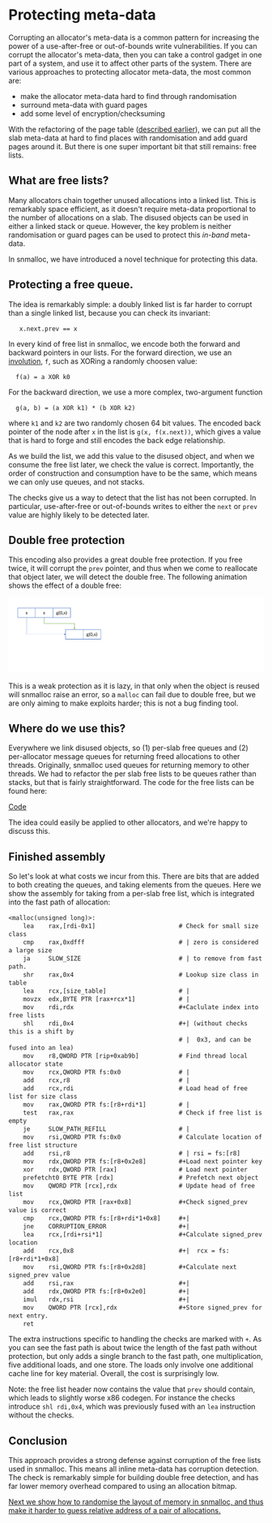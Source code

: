 # Protecting meta-data

Corrupting an allocator's meta-data is a common pattern for increasing the power of a use-after-free or out-of-bounds write vulnerabilities.
If you can corrupt the allocator's meta-data, then you can take a control gadget in one part of a system, and use it to affect other parts of the system.
There are various approaches to protecting allocator meta-data, the most common are:

* make the allocator meta-data hard to find through randomisation
* surround meta-data with guard pages
* add some level of encryption/checksuming

With the refactoring of the page table ([described earlier](./VariableSizedChunks.md)), we can put all the slab meta-data at hard to find places with randomisation and add guard pages around it.
But there is one super important bit that still remains: free lists.

##  What are free lists?

Many allocators chain together unused allocations into a linked list.
This is remarkably space efficient, as it doesn't require meta-data proportional to the number of allocations on a slab.
The disused objects can be used in either a linked stack or queue.
However, the key problem is neither randomisation or guard pages can be used to protect this _in-band_ meta-data.

In snmalloc, we have introduced a novel technique for protecting this data.

## Protecting a free queue.

The idea is remarkably simple: a doubly linked list is far harder to corrupt than a single linked list, because you can check its invariant:
```
   x.next.prev == x
```
In every kind of free list in snmalloc, we encode both the forward and backward pointers in our lists.
For the forward direction, we use an [involution](https://en.wikipedia.org/wiki/Involution_(mathematics)), `f`, such as XORing a randomly choosen value:
```
  f(a) = a XOR k0
```
For the backward direction, we use a more complex, two-argument function
```
  g(a, b) = (a XOR k1) * (b XOR k2)
```
where `k1` and `k2` are two randomly chosen 64 bit values.
The encoded back pointer of the node after `x` in the list is `g(x, f(x.next))`, which gives a value that is hard to forge and still encodes the back edge relationship.

As we build the list, we add this value to the disused object, and when we consume the free list later, we check the value is correct.
Importantly, the order of construction and consumption have to be the same, which means we can only use queues, and not stacks.

The checks give us a way to detect that the list has not been corrupted.
In particular, use-after-free or out-of-bounds writes to either the `next` or `prev` value are highly likely to be detected later.

## Double free protection

This encoding also provides a great double free protection.
If you free twice, it will corrupt the `prev` pointer, and thus when we come to reallocate that object later, we will detect the double free.
The following animation shows the effect of a double free:

![Double free protection example](./data/doublefreeprotection.gif)

This is a weak protection as it is lazy, in that only when the object is reused will snmalloc raise an error, so a `malloc` can fail due to double free, but we are only aiming to make exploits harder; this is not a bug finding tool.


## Where do we use this?

Everywhere we link disused objects, so (1) per-slab free queues and (2) per-allocator message queues for returning freed allocations to other threads.
Originally, snmalloc used queues for returning memory to other threads.
We had to refactor the per slab free lists to be queues rather than stacks, but that is fairly straightforward.
The code for the free lists can be found here:

[Code](https://github.com/microsoft/snmalloc/blob/main/src/snmalloc/mem/freelist.h)

The idea could easily be applied to other allocators, and we're happy to discuss this.

## Finished assembly

So let's look at what costs we incur from this.
There are bits that are added to both creating the queues, and taking elements from the queues.
Here we show the assembly for taking from a per-slab free list, which is integrated into the fast path of allocation:
```x86asm
<malloc(unsigned long)>:
    lea    rax,[rdi-0x1]                       # Check for small size class
    cmp    rax,0xdfff                          # | zero is considered a large size
    ja     SLOW_SIZE                           # | to remove from fast path.
    shr    rax,0x4                             # Lookup size class in table
    lea    rcx,[size_table]                    # | 
    movzx  edx,BYTE PTR [rax+rcx*1]            # | 
    mov    rdi,rdx                             #+Caclulate index into free lists
    shl    rdi,0x4                             #+| (without checks this is a shift by
                                               # |  0x3, and can be fused into an lea)
    mov    r8,QWORD PTR [rip+0xab9b]           # Find thread local allocator state
    mov    rcx,QWORD PTR fs:0x0                # |
    add    rcx,r8                              # |
    add    rcx,rdi                             # Load head of free list for size class
    mov    rax,QWORD PTR fs:[r8+rdi*1]         # |
    test   rax,rax                             # Check if free list is empty
    je     SLOW_PATH_REFILL                    # |
    mov    rsi,QWORD PTR fs:0x0                # Calculate location of free list structure
    add    rsi,r8                              # | rsi = fs:[r8]
    mov    rdx,QWORD PTR fs:[r8+0x2e8]         #+Load next pointer key
    xor    rdx,QWORD PTR [rax]                 # Load next pointer
    prefetcht0 BYTE PTR [rdx]                  # Prefetch next object
    mov    QWORD PTR [rcx],rdx                 # Update head of free list
    mov    rcx,QWORD PTR [rax+0x8]             #+Check signed_prev value is correct
    cmp    rcx,QWORD PTR fs:[r8+rdi*1+0x8]     #+|
    jne    CORRUPTION_ERROR                    #+|
    lea    rcx,[rdi+rsi*1]                     #+Calculate signed_prev location
    add    rcx,0x8                             #+|  rcx = fs:[r8+rdi*1+0x8]
    mov    rsi,QWORD PTR fs:[r8+0x2d8]         #+Calculate next signed_prev value
    add    rsi,rax                             #+|
    add    rdx,QWORD PTR fs:[r8+0x2e0]         #+|
    imul   rdx,rsi                             #+|
    mov    QWORD PTR [rcx],rdx                 #+Store signed_prev for next entry.
    ret
```
The extra instructions specific to handling the checks are marked with `+`.
As you can see the fast path is about twice the length of the fast path without protection, but only adds a single branch to the fast path, one multiplication, five additional loads, and one store.
The loads only involve one additional cache line for key material.
Overall, the cost is surprisingly low.

Note: the free list header now contains the value that `prev` should contain, which leads to slightly worse x86 codegen.
For instance the checks introduce `shl rdi,0x4`, which was previously fused with an `lea` instruction without the checks.

## Conclusion

This approach provides a strong defense against corruption of the free lists used in snmalloc.
This means all inline meta-data has corruption detection.
The check is remarkably simple for building double free detection, and has far lower memory overhead compared to using an allocation bitmap.

[Next we show how to randomise the layout of memory in snmalloc, and thus make it harder to guess relative address of a pair of allocations.](./Randomisation.md)
